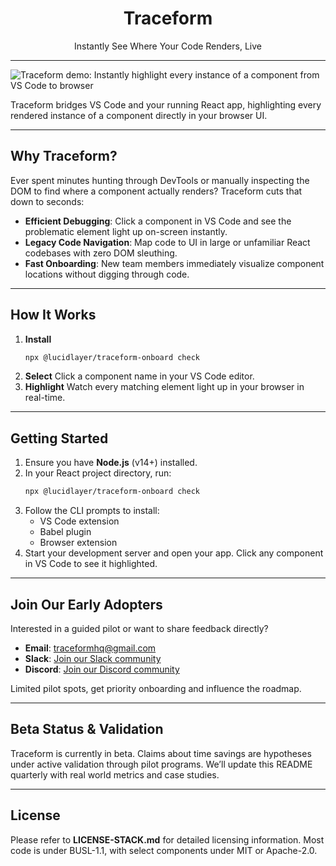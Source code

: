 <h1 align="center">Traceform</h1>
<p align="center">Instantly See Where Your Code Renders, Live</p> 


---

![Traceform demo: Instantly highlight every instance of a component from VS Code to browser](./.github/demo.gif)

Traceform bridges VS Code and your running React app, highlighting every rendered instance of a component directly in your browser UI.

---

## Why Traceform?

Ever spent minutes hunting through DevTools or manually inspecting the DOM to find where a component actually renders? Traceform cuts that down to seconds:

- **Efficient Debugging**: Click a component in VS Code and see the problematic element light up on-screen instantly.
- **Legacy Code Navigation**: Map code to UI in large or unfamiliar React codebases with zero DOM sleuthing.
- **Fast Onboarding**: New team members immediately visualize component locations without digging through code.

---

## How It Works

1. **Install**
   ```bash
   npx @lucidlayer/traceform-onboard check
   ```
2. **Select**
   Click a component name in your VS Code editor.
3. **Highlight**
   Watch every matching element light up in your browser in real-time.

---

## Getting Started

1. Ensure you have **Node.js** (v14+) installed.
2. In your React project directory, run:
   ```bash
   npx @lucidlayer/traceform-onboard check
   ```
3. Follow the CLI prompts to install:
   - VS Code extension
   - Babel plugin
   - Browser extension
4. Start your development server and open your app. Click any component in VS Code to see it highlighted.

---

## Join Our Early Adopters

Interested in a guided pilot or want to share feedback directly?

- **Email**: traceformhq@gmail.com
- **Slack**: [Join our Slack community](https://join.slack.com/t/traceformworkspace/shared_invite/zt-348i5j51x-x3NMvFQ4e~qNTtcUP4d1eg)
- **Discord**: [Join our Discord community](https://discord.gg/keCMHB8MX5)

Limited pilot spots, get priority onboarding and influence the roadmap.

---

## Beta Status & Validation

Traceform is currently in beta. Claims about time savings are hypotheses under active validation through pilot programs. We’ll update this README quarterly with real world metrics and case studies.

---

## License

Please refer to **LICENSE-STACK.md** for detailed licensing information. Most code is under BUSL-1.1, with select components under MIT or Apache-2.0.


